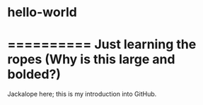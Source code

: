 # hello-world
==========
Just learning the ropes (Why is this large and bolded?)
==========
Jackalope here; this is my introduction into GitHub.
